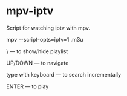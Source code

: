 # mpv-iptv

Script for watching iptv with mpv.

mpv --script-opts=iptv=1 <playlist>.m3u

\ — to show/hide playlist

UP/DOWN — to navigate

type with keyboard — to search incrementally

ENTER — to play
